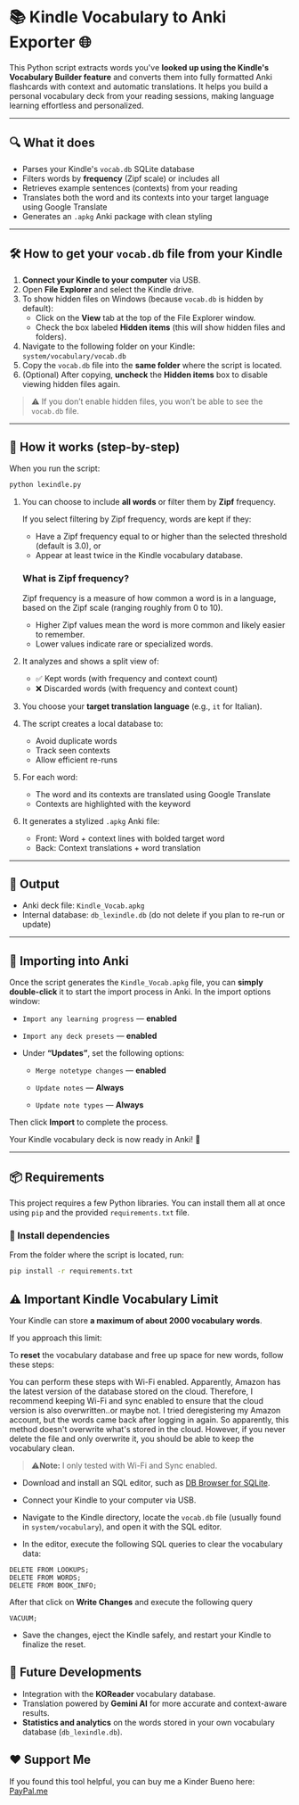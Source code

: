 # 📚 Kindle Vocabulary to Anki Exporter 🌐

This Python script extracts words you've **looked up using the Kindle's Vocabulary Builder feature** and converts them into fully formatted Anki flashcards with context and automatic translations. It helps you build a personal vocabulary deck from your reading sessions, making language learning effortless and personalized.


---

## 🔍 What it does

- Parses your Kindle's `vocab.db` SQLite database
- Filters words by **frequency** (Zipf scale) or includes all
- Retrieves example sentences (contexts) from your reading
- Translates both the word and its contexts into your target language using Google Translate
- Generates an `.apkg` Anki package with clean styling


---

## 🛠️ How to get your `vocab.db` file from your Kindle

1. **Connect your Kindle to your computer** via USB.  
2. Open **File Explorer** and select the Kindle drive.  
3. To show hidden files on Windows (because `vocab.db` is hidden by default):  
   - Click on the **View** tab at the top of the File Explorer window.  
   - Check the box labeled **Hidden items** (this will show hidden files and folders).  
4. Navigate to the following folder on your Kindle: `system/vocabulary/vocab.db`
5. Copy the `vocab.db` file into the **same folder** where the script is located.  
6. (Optional) After copying, **uncheck** the **Hidden items** box to disable viewing hidden files again.

> ⚠️ If you don’t enable hidden files, you won’t be able to see the `vocab.db` file.
---

## 🤔 How it works (step-by-step)

When you run the script:
```bash
python lexindle.py
```
1. You can choose to include **all words** or filter them by **Zipf** frequency.

   If you select filtering by Zipf frequency, words are kept if they:

   - Have a Zipf frequency equal to or higher than the selected threshold (default is 3.0), or  
   - Appear at least twice in the Kindle vocabulary database.


   ### What is Zipf frequency?

   Zipf frequency is a measure of how common a word is in a language, based on the Zipf scale (ranging roughly from 0 to 10).  
   - Higher Zipf values mean the word is more common and likely easier to remember.  
   - Lower values indicate rare or specialized words.  

2. It analyzes and shows a split view of:  
   - ✅ Kept words (with frequency and context count)  
   - ❌ Discarded words (with frequency and context count)  

3. You choose your **target translation language** (e.g., `it` for Italian).

4. The script creates a local database to:  
   - Avoid duplicate words  
   - Track seen contexts  
   - Allow efficient re-runs  

5. For each word:  
   - The word and its contexts are translated using Google Translate  
   - Contexts are highlighted with the keyword  

6. It generates a stylized `.apkg` Anki file:  
   - Front: Word + context lines with bolded target word  
   - Back: Context translations + word translation
---

## 💾 Output

- Anki deck file: `Kindle_Vocab.apkg`
- Internal database: `db_lexindle.db` (do not delete if you plan to re-run or update)

---

## 🔁 Importing into Anki
Once the script generates the `Kindle_Vocab.apkg` file, you can **simply double-click** it to start the import process in Anki. In the import options window:
  - `Import any learning progress` — **enabled** 
  - `Import any deck presets` — **enabled** 
- Under **“Updates”**, set the following options:  

  - `Merge notetype changes` — **enabled**  

  - `Update notes` — **Always**  
  - `Update note types` — **Always**

Then click **Import** to complete the process.


Your Kindle vocabulary deck is now ready in Anki! 🎉

---

## 📦 Requirements

This project requires a few Python libraries. You can install them all at once using `pip` and the provided `requirements.txt` file.

### 🔧 Install dependencies

From the folder where the script is located, run:

```bash
pip install -r requirements.txt
```

## ⚠️ Important Kindle Vocabulary Limit

Your Kindle can store **a maximum of about 2000 vocabulary words**.  

If you approach this limit:  

To **reset** the vocabulary database and free up space for new words, follow these steps:

You can perform these steps with Wi-Fi enabled. Apparently, Amazon has the latest version of the database stored on the cloud. Therefore, I recommend keeping Wi-Fi and sync enabled to ensure that the cloud version is also overwritten..or maybe not. I tried deregistering my Amazon account, but the words came back after logging in again. So apparently, this method doesn't overwrite what's stored in the cloud. However, if you never delete the file and only overwrite it, you should be able to keep the vocabulary clean.
> ⚠️**Note:** I only tested with Wi-Fi and Sync enabled.  


- Download and install an SQL editor, such as [DB Browser for SQLite](https://sqlitebrowser.org/).

- Connect your Kindle to your computer via USB.

- Navigate to the Kindle directory, locate the `vocab.db` file (usually found in `system/vocabulary`), and open it with the SQL editor.

- In the editor, execute the following SQL queries to clear the vocabulary data:
```
DELETE FROM LOOKUPS;
DELETE FROM WORDS;
DELETE FROM BOOK_INFO;
```
After that click on **Write Changes** and execute the following query
```
VACUUM;
```
- Save the changes, eject the Kindle safely, and restart your Kindle to finalize the reset.

## 🚀 Future Developments
- Integration with the **KOReader** vocabulary database.
- Translation powered by **Gemini AI** for more accurate and context-aware results.  
- **Statistics and analytics** on the words stored in your own vocabulary database (`db_lexindle.db`).

## ❤️ Support Me

If you found this tool helpful, you can buy me a Kinder Bueno here: [PayPal.me](https://www.paypal.com/paypalme/alessandropalma101)

